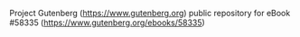 Project Gutenberg (https://www.gutenberg.org) public repository for
eBook #58335 (https://www.gutenberg.org/ebooks/58335)
